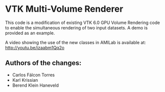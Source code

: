 # VTK Multi-Volume Renderer
This code is a modification of existing VTK 6.0 GPU Volume Rendering code to enable the simultaneous rendering of two input datasets.
A demo is provided as an example.

A video showing the use of the new classes in AMILab is available at:
http://youtu.be/izaabm1Qq2o

## Authors of the changes:
* Carlos Fálcon Torres
* Karl Krissian
* Berend Klein Haneveld
